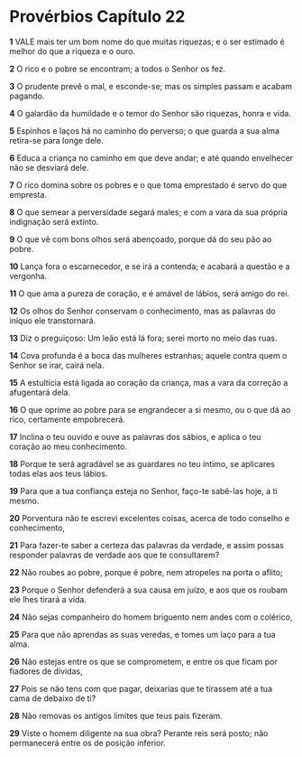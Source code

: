 # Provérbios Capítulo 22

**1** 	VALE mais ter um bom nome do que muitas riquezas; e o ser estimado é melhor do que a riqueza e o ouro.

**2** 	O rico e o pobre se encontram; a todos o Senhor os fez.

**3** 	O prudente prevê o mal, e esconde-se; mas os simples passam e acabam pagando.

**4** 	O galardão da humildade e o temor do Senhor são riquezas, honra e vida.

**5** 	Espinhos e laços há no caminho do perverso; o que guarda a sua alma retira-se para longe dele.

**6** 	Educa a criança no caminho em que deve andar; e até quando envelhecer não se desviará dele.

**7** 	O rico domina sobre os pobres e o que toma emprestado é servo do que empresta.

**8** 	O que semear a perversidade segará males; e com a vara da sua própria indignação será extinto.

**9** 	O que vê com bons olhos será abençoado, porque dá do seu pão ao pobre.

**10** 	Lança fora o escarnecedor, e se irá a contenda; e acabará a questão e a vergonha.

**11** 	O que ama a pureza de coração, e é amável de lábios, será amigo do rei.

**12** 	Os olhos do Senhor conservam o conhecimento, mas as palavras do iníquo ele transtornará.

**13** 	Diz o preguiçoso: Um leão está lá fora; serei morto no meio das ruas.

**14** 	Cova profunda é a boca das mulheres estranhas; aquele contra quem o Senhor se irar, cairá nela.

**15** 	A estultícia está ligada ao coração da criança, mas a vara da correção a afugentará dela.

**16** 	O que oprime ao pobre para se engrandecer a si mesmo, ou o que dá ao rico, certamente empobrecerá.

**17** 	Inclina o teu ouvido e ouve as palavras dos sábios, e aplica o teu coração ao meu conhecimento.

**18** 	Porque te será agradável se as guardares no teu íntimo, se aplicares todas elas aos teus lábios.

**19** 	Para que a tua confiança esteja no Senhor, faço-te sabê-las hoje, a ti mesmo.

**20** 	Porventura não te escrevi excelentes coisas, acerca de todo conselho e conhecimento,

**21** 	Para fazer-te saber a certeza das palavras da verdade, e assim possas responder palavras de verdade aos que te consultarem?

**22** 	Não roubes ao pobre, porque é pobre, nem atropeles na porta o aflito;

**23** 	Porque o Senhor defenderá a sua causa em juízo, e aos que os roubam ele lhes tirará a vida.

**24** 	Não sejas companheiro do homem briguento nem andes com o colérico,

**25** 	Para que não aprendas as suas veredas, e tomes um laço para a tua alma.

**26** 	Não estejas entre os que se comprometem, e entre os que ficam por fiadores de dívidas,

**27** 	Pois se não tens com que pagar, deixarias que te tirassem até a tua cama de debaixo de ti?

**28** 	Não removas os antigos limites que teus pais fizeram.

**29** 	Viste o homem diligente na sua obra? Perante reis será posto; não permanecerá entre os de posição inferior.

